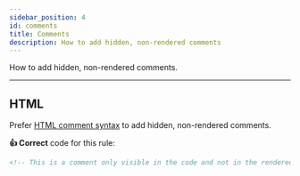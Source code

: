 ```yaml
---
sidebar_position: 4
id: comments
title: Comments
description: How to add hidden, non-rendered comments
---
```


How to add hidden, non-rendered comments.

---

<!-- vale off -->

## HTML

<!-- vale on -->

Prefer [HTML comment syntax](https://www.w3.org/TR/html51/syntax.html#sec-comments "Link to w3-html5-spec about comments") to add hidden,
non-rendered comments.

**:thumbsup: Correct** code for this rule:

```markdown
<!-- This is a comment only visible in the code and not in the rendered output -->
```

